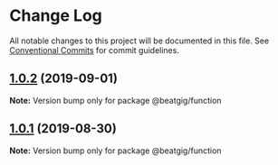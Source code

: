 # Change Log

All notable changes to this project will be documented in this file.
See [Conventional Commits](https://conventionalcommits.org) for commit guidelines.

## [1.0.2](https://github.com/beatgig/midi/compare/@beatgig/function@1.0.1...@beatgig/function@1.0.2) (2019-09-01)

**Note:** Version bump only for package @beatgig/function





## [1.0.1](https://github.com/beatgig/midi/compare/@beatgig/function@1.0.0...@beatgig/function@1.0.1) (2019-08-30)

**Note:** Version bump only for package @beatgig/function
